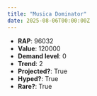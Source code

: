 ```yaml
---
title: "Musica Dominator"
date: 2025-08-06T00:00:00Z
---
```

- **RAP**: 96032
- **Value**: 120000
- **Demand level**: 0
- **Trend**: 2
- **Projected?**: True
- **Hyped?**: True
- **Rare?**: True
